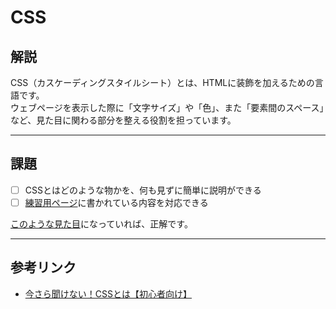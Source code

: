 # CSS

## 解説

CSS（カスケーディングスタイルシート）とは、HTMLに装飾を加えるための言語です。  
ウェブページを表示した際に「文字サイズ」や「色」、また「要素間のスペース」など、見た目に関わる部分を整える役割を担っています。

---

## 課題

- [ ] CSSとはどのような物かを、何も見ずに簡単に説明ができる
- [ ] [練習用ページ](https://jsfiddle.net/8code/21L56z6w/1/)に書かれている内容を対応できる

[このような見た目](https://jsfiddle.net/8code/21L56z6w/)になっていれば、正解です。

---

## 参考リンク

- [今さら聞けない！CSSとは【初心者向け】](https://techacademy.jp/magazine/4857)